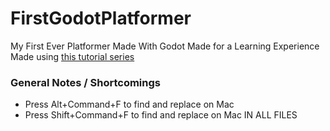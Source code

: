 # FirstGodotPlatformer
My First Ever Platformer Made With Godot Made for a Learning Experience
Made using  [this tutorial series](https://www.youtube.com/playlist?list=PLhqJJNjsQ7KH_z21S_XeXD3Ht3WnSqW97) 
### General Notes / Shortcomings
- Press Alt+Command+F to find and replace on Mac
- Press Shift+Command+F to find and replace on Mac IN ALL FILES
